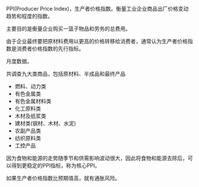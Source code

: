 PPI(Producer Price Index)，生产者价格指数。衡量工业企业商品出厂价格变动趋势和程度的指数。

主要目的是衡量企业购买一篮子物品和劳务的总费用。



由于企业最终要把原材料费用以更高的价格转移给消费者，通常认为生产者价格指数是消费者价格指数的先行指标。



月度数据。



共调查九大类商品，包括原材料、半成品和最终产品

+ 燃料、动力类
+ 有色金属类
+ 有色金属材料类
+ 化工原料类
+ 木材及纸浆类
+ 建材类(钢材、木材、水泥)
+ 农副产品类
+ 纺织原料类
+ 工控产品



因为食物和能源的走势随季节和供需影响波动很大，因此将食物和能源去除后，可以得到更稳定的PPI指标，称为核心PPI。



如果生产者价格指数比预期值高，就有通胀风险。





